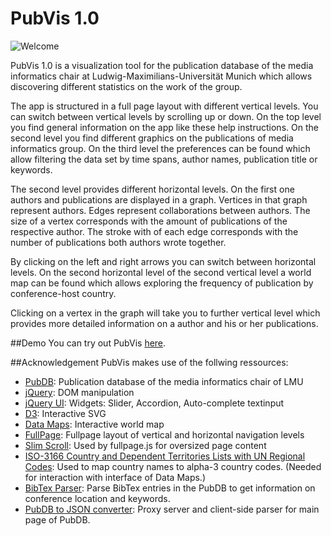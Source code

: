 # PubVis 1.0
![Welcome](https://raw.github.com/katzenfriseur/PubGraph/master/WebContent/img/readme/welcome.PNG)

PubVis 1.0 is a visualization tool for the publication database of the media informatics chair at Ludwig-Maximilians-Universität Munich which allows discovering different statistics on the work of the group. 

The app is structured in a full page layout with different vertical levels. You can switch between vertical levels by scrolling up or down. On the top level you find general information on the app like these help instructions. On the second level you find different graphics on the publications of media informatics group. On the third level the preferences can be found which allow filtering the data set by time spans, author names, publication title or keywords.

The second level provides different horizontal levels. On the first one authors and publications are displayed in a graph. Vertices in that graph represent authors. Edges represent collaborations between authors. The size of a vertex corresponds with the amount of publications of the respective author. The stroke with of each edge corresponds with the number of publications both authors wrote together.

By clicking on the left and right arrows you can switch between horizontal levels. On the second horizontal level of the second vertical level a world map can be found which allows exploring the frequency of publication by conference-host country.

Clicking on a vertex in the graph will take you to further vertical level which provides more detailed information on a author and his or her publications.

##Demo
You can try out PubVis [here](http://botterblaumenstengel.de/pubvis/).

##Acknowledgement
PubVis makes use of the follwing ressources:
- [PubDB](http://www.medien.ifi.lmu.de/cgi-bin/search.pl?all:all:all:all:all): Publication database of the media informatics chair of LMU 
- [jQuery](http://jquery.com/): DOM manipulation
- [jQuery UI](http://jqueryui.com/): Widgets: Slider, Accordion, Auto-complete textinput
- [D3](http://d3js.org/): Interactive SVG
- [Data Maps](http://datamaps.github.io/): Interactive world map
- [FullPage](https://github.com/alvarotrigo/fullPage.js): Fullpage layout of vertical and horizontal navigation levels
- [Slim Scroll](http://rocha.la/jQuery-slimScroll): Used by fullpage.js for oversized page content
- [ISO-3166 Country and Dependent Territories Lists with UN Regional Codes](https://github.com/lukes/ISO-3166-Countries-with-Regional-Codes): Used to map country names to alpha-3 country codes. (Needed for interaction with interface of Data Maps.)
- [BibTex Parser](https://github.com/mikolalysenko/bibtex-parser): Parse BibTex entries in the PubDB to get information on conference location and keywords.
- [PubDB to JSON converter](https://github.com/wilkoer/pubdb_to_json_converter/): Proxy server and client-side parser for main page of PubDB.
